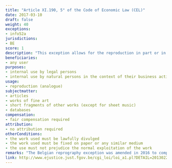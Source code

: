 ```yaml
---
title: "Article XI.190, 5° of the Code of Economic Law (CEL)"
date: 2017-03-10
draft: false
weight: 40
exceptions:
- info52a
jurisdictions:
- BE
score: 1
description: "This exception allows for the reproduction in part or in whole of articles or works of fine art or of short fragments of other works, fixed on paper or any similar medium, except for sheet music, where such reproduction is effected on paper or any similar medium, by the use of any kind of photographic technique or by some other process having similar effects, either by a legal person for internal use, or by a natural person for internal use in the context of their business activities, and provided that this does not prejudice the normal exploitation of the work." 
beneficiaries:
- any user
purposes: 
- internal use by legal persons
- internal use by natural persons in the context of their business activities
usage:
- reproduction (analogue)
subjectmatter:
- articles 
- works of fine art 
- short fragments of other works (except for sheet music)
- databases
compensation:
- fair compensation required
attribution: 
- no attribution required
otherConditions: 
- the work used must be lawfully divulged
- the work used must be fixed on paper or any similar medium
- the use must not prejudice the normal exploitation of the work
remarks: "The Belgian reprography exception was amended in 2016 to comply with the findings of the Court of Justice of the EU in the Reprobel case (C-572/13).<br /><br />The exception applies to databases (Art. XI.191 § 1, 1° CEL)."
link: http://www.ejustice.just.fgov.be/cgi_loi/loi_a1.pl?DETAIL=2013022819%2FF&caller=list&row_id=1&numero=1&rech=1&cn=2013022819&table_name=LOI&nm=2013A11134&la=F&chercher=t&dt=CODE+DE+DROIT+ECONOMIQUE&language=fr&fr=f&choix1=ET&choix2=ET&fromtab=loi_all&sql=dt+contains++%27CODE%27%2526+%27DE%27%2526+%27DROIT%27%2526+%27ECONOMIQUE%27and+actif+%3D+%27Y%27&tri=dd+AS+RANK+&trier=promulgation&imgcn.x=59&imgcn.y=7
---
```

